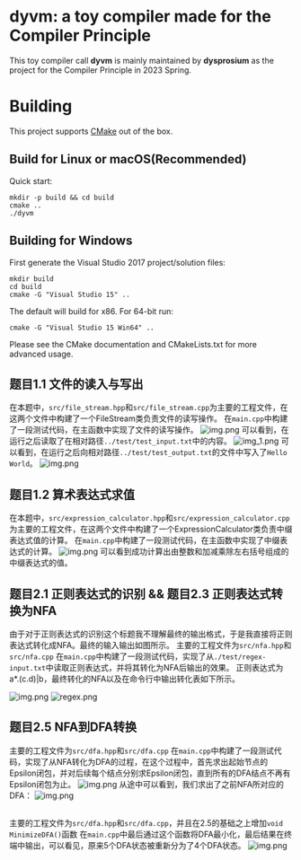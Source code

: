 # dyvm: a toy compiler made for the Compiler Principle

This toy compiler call **dyvm** is mainly maintained by **dysprosium** as the project for the Compiler Principle in 2023
Spring.

# Building

This project supports [CMake](https://cmake.org/) out of the box.

## Build for Linux or macOS(Recommended)

Quick start:

```shell
mkdir -p build && cd build
cmake ..
./dyvm
```

## Building for Windows

First generate the Visual Studio 2017 project/solution files:

```shell
mkdir build
cd build
cmake -G "Visual Studio 15" ..
```

The default will build for x86. For 64-bit run:

```shell
cmake -G "Visual Studio 15 Win64" ..
```

Please see the CMake documentation and CMakeLists.txt for more advanced usage.

## 题目1.1 文件的读入与写出

在本题中，`src/file_stream.hpp`和`src/file_stream.cpp`为主要的工程文件，在这两个文件中构建了一个FileStream类负责文件的读写操作。
在`main.cpp`中构建了一段测试代码，在主函数中实现了文件的读写操作。
![img.png](doc/img/file_stream_main.png)
可以看到，在运行之后读取了在相对路径`../test/test_input.txt`中的内容。
![img_1.png](doc/img/test_read.png)
可以看到，在运行之后向相对路径`../test/test_output.txt`的文件中写入了`Hello World`。
![img.png](doc/img/test_write.png)


## 题目1.2 算术表达式求值
在本题中，`src/expression_calculator.hpp`和`src/expression_calculator.cpp`为主要的工程文件，在这两个文件中构建了一个ExpressionCalculator类负责中缀表达式值的计算。
在`main.cpp`中构建了一段测试代码，在主函数中实现了中缀表达式的计算。
![img.png](doc/img/calculation.png)
可以看到成功计算出由整数和加减乘除左右括号组成的中缀表达式的值。

## 题目2.1 正则表达式的识别 && 题目2.3 正则表达式转换为NFA
由于对于正则表达式的识别这个标题我不理解最终的输出格式，于是我直接将正则表达式转化成NFA。最终的输入输出如图所示。
主要的工程文件为`src/nfa.hpp`和`src/nfa.cpp`
在`main.cpp`中构建了一段测试代码，实现了从`./test/regex-input.txt`中读取正则表达式，并将其转化为NFA后输出的效果。
正则表达式为a*.(c.d)|b，最终转化的NFA以及在命令行中输出转化表如下所示。

![img.png](doc/img/regex_main.png)
![regex.png](doc/img/regex.png)

## 题目2.5 NFA到DFA转换
主要的工程文件为`src/dfa.hpp`和`src/dfa.cpp`
在`main.cpp`中构建了一段测试代码，实现了从NFA转化为DFA的过程，在这个过程中，首先求出起始节点的Epsilon闭包，并对后续每个结点分别求Epsilon闭包，直到所有的DFA结点不再有Epsilon闭包为止。
![img.png](doc/img/dfa.png)
从途中可以看到，我们求出了之前NFA所对应的DFA：
![img.png](doc/img/dfa_graph.png)


##
主要的工程文件为`src/dfa.hpp`和`src/dfa.cpp`，并且在2.5的基础之上增加`void MinimizeDFA()`函数
在`main.cpp`中最后通过这个函数将DFA最小化，最后结果在终端中输出，可以看见，原来5个DFA状态被重新分为了4个DFA状态。
![img.png](doc/img/mini_dfa.png)